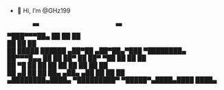 - 👋 Hi, I’m @GHz199

           ▄▄                         ▄▄             
▀███▀▀▀██▄ ██   ██                    ██             
  ██    ██      ██                                   
  ██    █████ ██████ ▄██▀██  ▄██▀██▄▀███ ▀████████▄  
  ██▀▀▀█▄▄ ██   ██  ██▀  ██ ██▀   ▀██ ██   ██    ██  
  ██    ▀█ ██   ██  ██      ██     ██ ██   ██    ██  
  ██    ▄█ ██   ██  ██▄    ▄██▄   ▄██ ██   ██    ██  
▄████████▄████▄ ▀█████████▀  ▀█████▀▄████▄████  ████▄
                                                     
                                                     


<!---
GHz199/GHz199 is a ✨ special ✨ repository because its `README.md` (this file) appears on your GitHub profile.
You can click the Preview link to take a look at your changes.
--->
